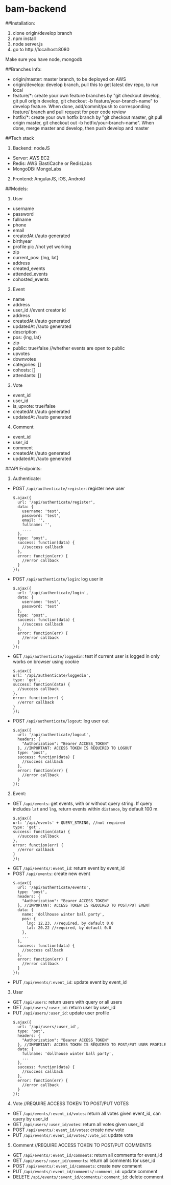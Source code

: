 bam-backend
===========

##Installation:
1. clone origin/develop branch
2. npm install
3. node server.js
4. go to http://localhost:8080

Make sure you have node, mongodb

##Branches Info:
* origin/master: master branch, to be deployed on AWS
* origin/develop: develop branch, pull this to get latest dev repo, to run local
* feature/*: create your own feature branches by "git checkout develop, git pull origin develop, git checkout -b feature/your-branch-name" to develop feature. When done, add/commit/push to corresponding feature/ branch and pull request for peer code review
* hotfix/*: create your own hotfix branch by "git checkout master, git pull origin master, git checkout out -b hotfix/your-branch-name". When done, merge master and develop, then push develop and master

##Tech stack
1. Backend: nodeJS
  - Server: AWS EC2
  - Redis: AWS ElastiCache or RedisLabs
  - MongoDB: MongoLabs

2. Frontend: AngularJS, iOS, Android

##Models:
1. User
  - username
  - password
  - fullname
  - phone
  - email
  - createdAt //auto generated
  - birthyear
  - profile pic //not yet working
  - zip
  - current_pos: {lng, lat}
  - address
  - created_events
  - attended_events
  - cohosted_events
2. Event
  - name
  - address
  - user_id //event creator id
  - address
  - createdAt //auto generated
  - updatedAt //auto generated
  - description
  - pos: {lng, lat}
  - zip
  - public: true/false //whether events are open to public
  - upvotes
  - downvotes
  - categories: []
  - cohosts: []
  - attendants: []
3. Vote
  - event_id
  - user_id
  - is_upvote: true/false
  - createdAt //auto generated
  - updatedAt //auto generated
4. Comment
  - event_id
  - user_id
  - comment
  - createdAt //auto generated
  - updatedAt //auto generated

##API Endpoints:
1. Authenticate:
  - POST `/api/authenticate/register`: register new user
    ```
    $.ajax({
      url: '/api/authenticate/register',
      data: {
        username: 'test',
        password: 'test',
        email: '',
        fullname: '',
        ....
      },
      type: 'post',
      success: function(data) {
        //success callback
      },
      error: function(err) {
        //error callback
      }
    });

    ```
  - POST `/api/authenticate/login`: log user in
    ```
    $.ajax({
      url: '/api/authenticate/login',
      data: {
        username: 'test',
        password: 'test'
      },
      type: 'post',
      success: function(data) {
        //success callback
      },
      error: function(err) {
        //error callback
      }
    });

    ```
  - GET `/api/authenticate/loggedin`: test if current user is logged in
    only works on browser using cookie
      ```
    $.ajax({
      url: '/api/authenticate/loggedin',
      type: 'get',
      success: function(data) {
        //success callback
      },
      error: function(err) {
        //error callback
      }
    });

    ```
  - POST `/api/authenticate/logout`: log user out
    ```
    $.ajax({
      url: '/api/authenticate/logout',
      headers: {
        "Authorization": "Bearer ACCESS_TOKEN"
      }, //IMPORTANT: ACCESS TOKEN IS REQUIRED TO LOGOUT
      type: 'post',
      success: function(data) {
        //success callback
      },
      error: function(err) {
        //error callback
      }
    });

    ```

2. Event:
  - GET `/api/events`: get events, with or without query string. If query includes `lat` and `lng`, return events within `distance`, by default 100 m.
      ```
    $.ajax({
      url: '/api/events' + QUERY_STRING, //not required
      type: 'get',
      success: function(data) {
        //success callback
      },
      error: function(err) {
        //error callback
      }
    });

    ```
  - GET `/api/events/:event_id`: return event by event_id
  - POST `/api/events`: create new event
    ```
    $.ajax({
      url: '/api/authenticate/events',
      type: 'post',
      headers: {
        "Authorization": "Bearer ACCESS_TOKEN"
      }, //IMPORTANT: ACCESS TOKEN IS REQUIRED TO POST/PUT EVENT
      data: {
        name: 'dollhouse winter ball party',
        pos: {
          lng: 12.23, //required, by default 0.0
          lat: 20.22 //required, by default 0.0
        },
        ...
      },
      success: function(data) {
        //success callback
      },
      error: function(err) {
        //error callback
      }
    });

    ```
  - PUT `/api/events/:event_id`: update event by event_id

3. User
  - GET `/api/users`: return users with query or all users
  - GET `/api/users/:user_id`: return user by user_id
  - PUT `/api/users/:user_id`: update user profile
    ```
    $.ajax({
      url: '/api/users/:user_id',
      type: 'put',
      headers: {
        "Authorization": "Bearer ACCESS_TOKEN"
      }, //IMPORTANT: ACCESS TOKEN IS REQUIRED TO POST/PUT USER PROFILE
      data: {
        fullname: 'dollhouse winter ball party',
        ...
      },
      success: function(data) {
        //success callback
      },
      error: function(err) {
        //error callback
      }
    });
    ```

4. Vote //REQUIRE ACCESS TOKEN TO POST/PUT VOTES
  - GET `/api/events/:event_id/votes`: return all votes given event_id, can query by user_id
  - GET `/api/users/:user_id/votes`: return all votes given user_id
  - POST `/api/events/:event_id/votes`: create new vote
  - PUT `/api/events/:event_id/votes/:vote_id`: update vote

5. Comment //REQUIRE ACCESS TOKEN TO POST/PUT COMMENTS
  - GET `/api/events/:event_id/comments`: return all comments for event_id
  - GET `/api/users/:user_id/comments`: return all comments for user_id
  - POST `/api/events/:event_id/comments`: create new comment
  - PUT `/api/events/:event_id/comments/:comment_id`: update comment
  - DELETE `/api/events/:event_id/comments/:comment_id`: delete comment


